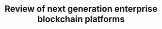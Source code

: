 ---
layout: "post"
title: "Review of next generation enterprise blockchain platforms"
lead: "The report describes an emerging new generation of blockchain platforms with a ground-up approach to data privacy and confidentiality. A fresh outlook on emerging enterprise blockchain platforms including R3 Conclave, Microsoft Azure Confidential Computing Framework (CCF), Baseline Protocol and AZTEC Protocol."
image: "next-gen-blockchain.jpg"
category: "News"
link:
  type: "report"
  url: "download-next-gen-blockchains"
---